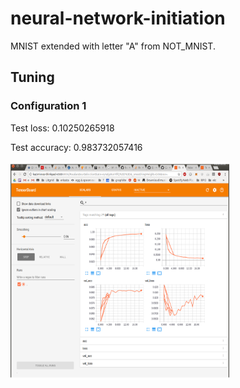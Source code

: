 # neural-network-initiation
MNIST extended with letter "A" from NOT_MNIST.


## Tuning
### Configuration 1
Test loss: 0.10250265918

Test accuracy: 0.983732057416

<img src="results/conf_1.png" width="350" height="350" />
